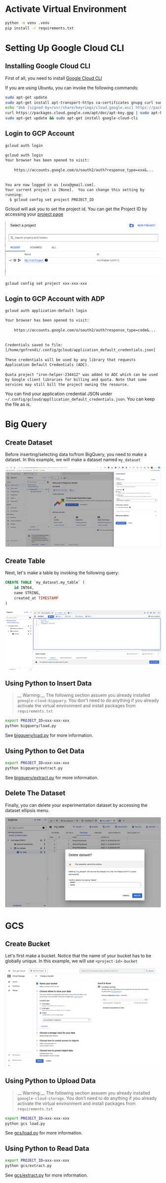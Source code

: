 
# Activate Virtual Environment

```bash
python -m venv .venv
pip install -r requirements.txt
```

# Setting Up Google Cloud CLI

## Installing Google Cloud CLI

First of all, you need to install [Google Cloud CLI](https://cloud.google.com/sdk/docs/install)

If you are using Ubuntu, you can invoke the following commands:

```bash
sudo apt-get update
sudo apt-get install apt-transport-https ca-certificates gnupg curl sudo
echo "deb [signed-by=/usr/share/keyrings/cloud.google.asc] https://packages.cloud.google.com/apt cloud-sdk main" | sudo tee -a /etc/apt/sources.list.d/google-cloud-sdk.list
curl https://packages.cloud.google.com/apt/doc/apt-key.gpg | sudo apt-key --keyring /usr/share/keyrings/cloud.google.gpg add -
sudo apt-get update && sudo apt-get install google-cloud-cli
```

## Login to GCP Account

```bash
gcloud auth login
```

```
gcloud auth login
Your browser has been opened to visit:

    https://accounts.google.com/o/oauth2/auth?response_type=xxx&...


You are now logged in as [xxx@gmail.com].
Your current project is [None].  You can change this setting by running:
  $ gcloud config set project PROJECT_ID
```

Gcloud will ask you to set the project id. You can get the Project ID by accessing your [project page](https://console.cloud.google.com/)

![](./_images/project-id.png)

```bash
gcloud config set project xxx-xxx-xxx
```

## Login to GCP Account with ADP

```bash
gcloud auth application-default login
```

```
Your browser has been opened to visit:

    https://accounts.google.com/o/oauth2/auth?response_type=code&...


Credentials saved to file: [/home/gofrendi/.config/gcloud/application_default_credentials.json]

These credentials will be used by any library that requests Application Default Credentials (ADC).

Quota project "iron-helper-234412" was added to ADC which can be used by Google client libraries for billing and quota. Note that some services may still bill the project owning the resource.
```

You can find your application credential JSON under `~/.config/gcloud/appllication_default_credentials.json`. You can keep the file as is.

# Big Query

## Create Dataset

Before inserting/selecting data to/from BigQuery, you need to make a dataset. In this example, we will make a dataset named `my_dataset`

![](_images/create-dataset.png)

## Create Table

Next, let's make a table by invoking the following query:

```sql
CREATE TABLE `my_dataset.my_table` (
    id INT64,
    name STRING,
    created_at TIMESTAMP
)
```

![](_images/create-table.png)

## Using Python to Insert Data

> __ Warning:__ The following section assuem you already installed `gooogle-cloud-bigquery`. You don't need to do anything if you already activate the virtual environment and install packages from `requirements.txt`

```bash
export PROJECT_ID=xxx-xxx-xxx
python bigquery/load.py
```

See [bigquery/load.py](./bigquery/load.py) for more information.


## Using Python to Get Data

```bash
export PROJECT_ID=xxx-xxx-xxx
python bigquery/extract.py
```

See [bigquery/extract.py](./bigquery/extract.py) for more information.

## Delete The Dataset

Finally, you can delete your experimentation dataset by accessing the dataset ellipsis menu.

![](_images/delete-dataset.png)

# GCS

## Create Bucket

Let's first make a bucket. Notice that the name of your bucket has to be globally unique. In this example, we will use `<project-id>-bucket`

![](_images/create-bucket.png)


## Using Python to Upload Data

> __ Warning:__ The following section assuem you already installed `gooogle-cloud-storage`. You don't need to do anything if you already activate the virtual environment and install packages from `requirements.txt`

```bash
export PROJECT_ID=xxx-xxx-xxx
python gcs load.py
```

See [gcs/load.py](./gcs/load.py) for more information.


## Using Python to Read Data

```bash
export PROJECT_ID=xxx-xxx-xxx
python gcs/extract.py
```

See [gcs/extract.py](./gcs/extract.py) for more information.